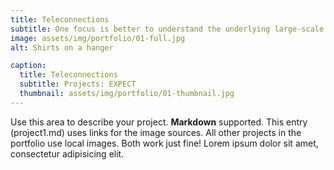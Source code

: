 ```yaml
---
title: Teleconnections
subtitle: One focus is better to understand the underlying large-scale physical drivers and causal mechanisms of extreme events and to quantify these so-called teleconnections. In particular, we are researching the stratospheric polar vortex, the global impacts of Arctic sea ice retreat, and how tropical and extratropical teleconnections interact to drive extreme weather.
image: assets/img/portfolio/01-full.jpg
alt: Shirts on a hanger

caption:
  title: Teleconnections
  subtitle: Projects: EXPECT
  thumbnail: assets/img/portfolio/01-thumbnail.jpg
---
```

Use this area to describe your project. **Markdown** supported. This entry (project1.md) uses links for the image sources. All other projects in the portfolio use local images. Both work just fine! Lorem ipsum dolor sit amet, consectetur adipisicing elit. 



